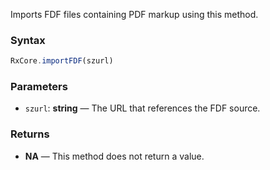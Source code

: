 Imports FDF files containing PDF markup using this method.

### Syntax

```typescript
RxCore.importFDF(szurl)
```

### Parameters

- `szurl`: **string** — The URL that references the FDF source.

### Returns

- **NA** — This method does not return a value.
